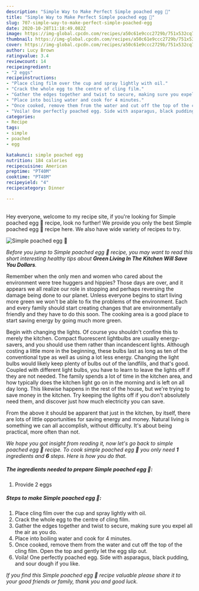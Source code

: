 ```yaml
---
description: "Simple Way to Make Perfect Simple poached egg 🍳"
title: "Simple Way to Make Perfect Simple poached egg 🍳"
slug: 707-simple-way-to-make-perfect-simple-poached-egg
date: 2020-10-28T11:18:49.082Z
image: https://img-global.cpcdn.com/recipes/a50c61e9ccc2729b/751x532cq70/simple-poached-egg-🍳-recipe-main-photo.jpg
thumbnail: https://img-global.cpcdn.com/recipes/a50c61e9ccc2729b/751x532cq70/simple-poached-egg-🍳-recipe-main-photo.jpg
cover: https://img-global.cpcdn.com/recipes/a50c61e9ccc2729b/751x532cq70/simple-poached-egg-🍳-recipe-main-photo.jpg
author: Lucy Brown
ratingvalue: 3.4
reviewcount: 14
recipeingredient:
- "2 eggs"
recipeinstructions:
- "Place cling film over the cup and spray lightly with oil."
- "Crack the whole egg to the centre of cling film."
- "Gather the edges together and twist to secure, making sure you expel all the air as you do."
- "Place into boiling water and cook for 4 minutes."
- "Once cooked, remove them from the water and cut off the top of the cling film. Open the top and gently let the egg slip out."
- "Voila! One perfectly poached egg. Side with asparagus, black pudding, and sour dough if you like."
categories:
- Recipe
tags:
- simple
- poached
- egg

katakunci: simple poached egg 
nutrition: 184 calories
recipecuisine: American
preptime: "PT40M"
cooktime: "PT48M"
recipeyield: "4"
recipecategory: Dinner

---
```

<br>
Hey everyone, welcome to my recipe site, if you're looking for Simple poached egg 🍳 recipe, look no further! We provide you only the best Simple poached egg 🍳 recipe here. We also have wide variety of recipes to try.
<br>


![Simple poached egg 🍳](https://img-global.cpcdn.com/recipes/a50c61e9ccc2729b/751x532cq70/simple-poached-egg-🍳-recipe-main-photo.jpg)

<i>Before you jump to Simple poached egg 🍳 recipe, you may want to read this short interesting healthy tips about 
<strong>Green Living In The Kitchen Will Save You Dollars</strong>.</i>
</br>

Remember when the only men and women who cared about the environment were tree huggers and hippies? Those days are over, and it appears we all realize our role in stopping and perhaps reversing the damage being done to our planet. Unless everyone begins to start living more green we won't be able to fix the problems of the environment. Each and every family should start creating changes that are environmentally friendly and they have to do this soon. The cooking area is a good place to start saving energy by going much more green.

Begin with changing the lights. Of course you shouldn't confine this to merely the kitchen. Compact fluorescent lightbulbs are usually energy-savers, and you should use them rather than incandescent lights. Although costing a little more in the beginning, these bulbs last as long as ten of the conventional type as well as using a lot less energy. Changing the light bulbs would likely keep plenty of bulbs out of the landfills, and that's good. Coupled with different light bulbs, you have to learn to leave the lights off if they are not needed. The family spends a lot of time in the kitchen area, and how typically does the kitchen light go on in the morning and is left on all day long. This likewise happens in the rest of the house, but we're trying to save money in the kitchen. Try keeping the lights off if you don't absolutely need them, and discover just how much electricity you can save.

From the above it should be apparent that just in the kitchen, by itself, there are lots of little opportunities for saving energy and money. Natural living is something we can all accomplish, without difficulty. It's about being practical, more often than not.


<i>We hope you got insight from reading it, now let's go back to simple poached egg 🍳 recipe. To cook simple poached egg 🍳 you only need <strong>1</strong> ingredients and <strong>6</strong> steps. Here is how you do that.
</i>

##### The ingredients needed to prepare Simple poached egg 🍳:

1. Provide 2 eggs


##### Steps to make Simple poached egg 🍳:

1. Place cling film over the cup and spray lightly with oil.
1. Crack the whole egg to the centre of cling film.
1. Gather the edges together and twist to secure, making sure you expel all the air as you do.
1. Place into boiling water and cook for 4 minutes.
1. Once cooked, remove them from the water and cut off the top of the cling film. Open the top and gently let the egg slip out.
1. Voila! One perfectly poached egg. Side with asparagus, black pudding, and sour dough if you like.


<i>If you find this Simple poached egg 🍳 recipe valuable please share it to your good friends or family, thank you and good luck.</i>
